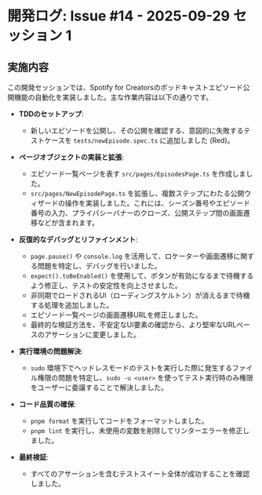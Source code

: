 # 開発ログ: Issue #14 - 2025-09-29 セッション 1

## 実施内容

この開発セッションでは、Spotify for Creatorsのポッドキャストエピソード公開機能の自動化を実装しました。主な作業内容は以下の通りです。

-   **TDDのセットアップ**:
    -   新しいエピソードを公開し、その公開を確認する、意図的に失敗するテストケースを `tests/newEpisode.spec.ts` に追加しました (Red)。

-   **ページオブジェクトの実装と拡張**:
    -   エピソード一覧ページを表す `src/pages/EpisodesPage.ts` を作成しました。
    -   `src/pages/NewEpisodePage.ts` を拡張し、複数ステップにわたる公開ウィザードの操作を実装しました。これには、シーズン番号やエピソード番号の入力、プライバシーバナーのクローズ、公開ステップ間の画面遷移などが含まれます。

-   **反復的なデバッグとリファインメント**:
    -   `page.pause()` や `console.log` を活用して、ロケーターや画面遷移に関する問題を特定し、デバッグを行いました。
    -   `expect().toBeEnabled()` を使用して、ボタンが有効になるまで待機するよう修正し、テストの安定性を向上させました。
    -   非同期でロードされるUI（ローディングスケルトン）が消えるまで待機する処理を追加しました。
    -   エピソード一覧ページの画面遷移URLを修正しました。
    -   最終的な検証方法を、不安定なUI要素の確認から、より堅牢なURLベースのアサーションに変更しました。

-   **実行環境の問題解決**:
    -   `sudo` 環境下でヘッドレスモードのテストを実行した際に発生するファイル権限の問題を特定し、`sudo -u <user>` を使ってテスト実行時のみ権限をユーザーに委譲することで解決しました。

-   **コード品質の確保**:
    -   `pnpm format` を実行してコードをフォーマットしました。
    -   `pnpm lint` を実行し、未使用の変数を削除してリンターエラーを修正しました。

-   **最終検証**:
    -   すべてのアサーションを含むテストスイート全体が成功することを確認しました。
